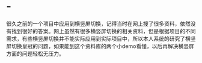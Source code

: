 # -
很久之前的一个项目中应用到横竖屏切换，记得当时在网上搜了很多资料，依然没有找到很好的答案。网上虽然有很多横竖屏切换的相关资料，但是根据项目的不同需求，有些横竖屏切换并不能实际应用到实际项目中，所以本人系统的研究了横竖屏切换皇冠的问题，如果能到这个资料库的两个小demo看懂，以后再解决横竖屏方面的问题轻松无压力。
